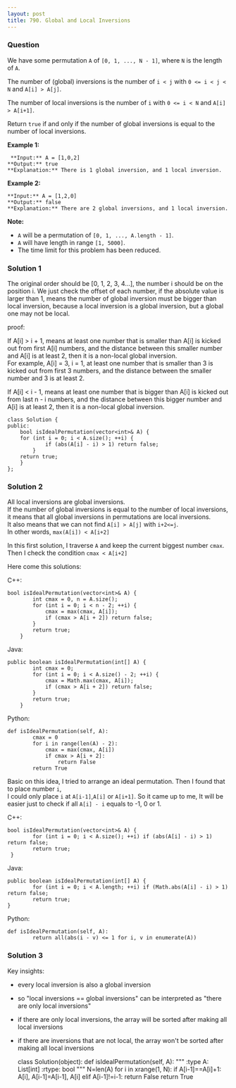 ```yaml
---
layout: post
title: 790. Global and Local Inversions
---
```

### Question
We have some permutation `A` of `[0, 1, ..., N - 1]`, where `N` is the length
of `A`.

The number of (global) inversions is the number of `i < j` with `0 <= i < j <
N` and `A[i] > A[j]`.

The number of local inversions is the number of `i` with `0 <= i < N` and
`A[i] > A[i+1]`.

Return `true` if and only if the number of global inversions is equal to the
number of local inversions.

 **Example 1:**

    
    
     **Input:** A = [1,0,2]
    **Output:** true
    **Explanation:** There is 1 global inversion, and 1 local inversion.
    

**Example 2:**

    
    
    **Input:** A = [1,2,0]
    **Output:** false
    **Explanation:** There are 2 global inversions, and 1 local inversion.
    

**Note:**

  * `A` will be a permutation of `[0, 1, ..., A.length - 1]`.
  * `A` will have length in range `[1, 5000]`.
  * The time limit for this problem has been reduced.

### Solution 1
The original order should be [0, 1, 2, 3, 4...], the number i should be on the
position i. We just check the offset of each number, if the absolute value is
larger than 1, means the number of global inversion must be bigger than local
inversion, because a local inversion is a global inversion, but a global one
may not be local.

proof:

If A[i] > i + 1, means at least one number that is smaller than A[i] is kicked
out from first A[i] numbers, and the distance between this smaller number and
A[i] is at least 2, then it is a non-local global inversion.  
For example, A[i] = 3, i = 1, at least one number that is smaller than 3 is
kicked out from first 3 numbers, and the distance between the smaller number
and 3 is at least 2.

If A[i] < i - 1, means at least one number that is bigger than A[i] is kicked
out from last n - i numbers, and the distance between this bigger number and
A[i] is at least 2, then it is a non-local global inversion.

    
    
    class Solution {
    public:
        bool isIdealPermutation(vector<int>& A) {
    	for (int i = 0; i < A.size(); ++i) {
                if (abs(A[i] - i) > 1) return false;
            }
    	return true;
        }
    };


### Solution 2
All local inversions are global inversions.  
If the number of global inversions is equal to the number of local inversions,  
it means that all global inversions in permutations are local inversions.  
It also means that we can not find `A[i] > A[j]` with `i+2<=j`.  
In other words, `max(A[i]) < A[i+2]`

In this first solution, I traverse `A` and keep the current biggest number
`cmax`.  
Then I check the condition `cmax < A[i+2]`

Here come this solutions:

C++:

    
    
    bool isIdealPermutation(vector<int>& A) {
            int cmax = 0, n = A.size();
            for (int i = 0; i < n - 2; ++i) {
                cmax = max(cmax, A[i]);
                if (cmax > A[i + 2]) return false;
            }
            return true;
        }
    

Java:

    
    
    public boolean isIdealPermutation(int[] A) {
            int cmax = 0;
            for (int i = 0; i < A.size() - 2; ++i) {
                cmax = Math.max(cmax, A[i]);
                if (cmax > A[i + 2]) return false;
            }
            return true;
        }
    

Python:

    
    
    def isIdealPermutation(self, A):
            cmax = 0
            for i in range(len(A) - 2):
                cmax = max(cmax, A[i])
                if cmax > A[i + 2]:
                    return False
            return True
    

Basic on this idea, I tried to arrange an ideal permutation. Then I found that
to place number `i`,  
I could only place `i` at `A[i-1]`,`A[i]` or `A[i+1]`. So it came up to me, It
will be easier just to check if all `A[i] - i` equals to -1, 0 or 1.

C++:

    
    
    bool isIdealPermutation(vector<int>& A) {
            for (int i = 0; i < A.size(); ++i) if (abs(A[i] - i) > 1) return false;
            return true;
     }
    

Java:

    
    
    public boolean isIdealPermutation(int[] A) {
            for (int i = 0; i < A.length; ++i) if (Math.abs(A[i] - i) > 1) return false;
            return true;
    }
    

Python:

    
    
    def isIdealPermutation(self, A):
            return all(abs(i - v) <= 1 for i, v in enumerate(A))
    


### Solution 3
Key insights:

  * every local inversion is also a global inversion
  * so "local inversions == global inversions" can be interpreted as "there are only local inversions"
  * if there are only local inversions, the array will be sorted after making all local inversions
  * if there are inversions that are not local, the array won't be sorted after making all local inversions

    
    
    class Solution(object):
        def isIdealPermutation(self, A):
            """
            :type A: List[int]
            :rtype: bool
            """
            N=len(A)
            for i in xrange(1, N):
                if A[i-1]==A[i]+1:
                    A[i], A[i-1]=A[i-1], A[i]
                elif A[i-1]!=i-1:
                    return False
            return True
    



